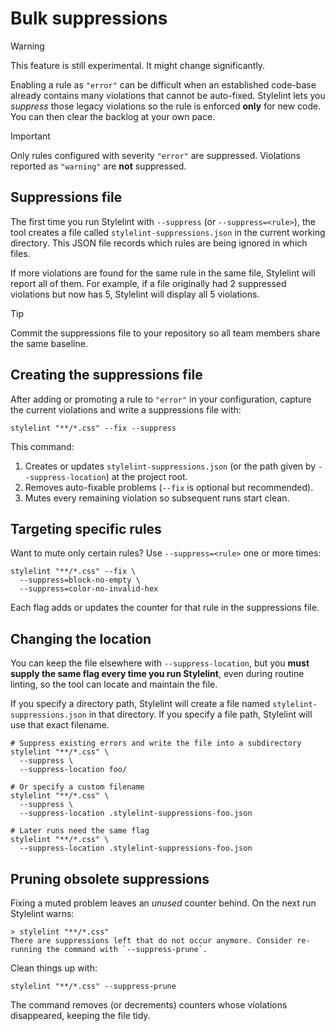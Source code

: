 # Bulk suppressions

> [!WARNING]
> This feature is still experimental. It might change significantly.

Enabling a rule as `"error"` can be difficult when an established code-base already contains many violations that cannot be auto-fixed.
Stylelint lets you _suppress_ those legacy violations so the rule is enforced **only** for new code. You can then clear the backlog at your own pace.

> [!IMPORTANT]
> Only rules configured with severity `"error"` are suppressed.
> Violations reported as `"warning"` are **not** suppressed.

## Suppressions file

The first time you run Stylelint with `--suppress` (or `--suppress=<rule>`), the tool creates a file called `stylelint-suppressions.json` in the current working directory.
This JSON file records which rules are being ignored in which files.

If more violations are found for the same rule in the same file, Stylelint will report all of them. For example, if a file originally had 2 suppressed violations but now has 5, Stylelint will display all 5 violations.

> [!TIP]
> Commit the suppressions file to your repository so all team members share the same baseline.

## Creating the suppressions file

After adding or promoting a rule to `"error"` in your configuration, capture the current violations and write a suppressions file with:

```shell
stylelint "**/*.css" --fix --suppress
```

This command:

1. Creates or updates `stylelint-suppressions.json` (or the path given by `--suppress-location`) at the project root.
2. Removes auto-fixable problems (`--fix` is optional but recommended).
3. Mutes every remaining violation so subsequent runs start clean.

## Targeting specific rules

Want to mute only certain rules? Use `--suppress=<rule>` one or more times:

```shell
stylelint "**/*.css" --fix \
  --suppress=block-no-empty \
  --suppress=color-no-invalid-hex
```

Each flag adds or updates the counter for that rule in the suppressions file.

## Changing the location

You can keep the file elsewhere with `--suppress-location`, but you **must supply the same flag every time you run Stylelint**, even during routine linting, so the tool can locate and maintain the file.

If you specify a directory path, Stylelint will create a file named `stylelint-suppressions.json` in that directory. If you specify a file path, Stylelint will use that exact filename.

```shell
# Suppress existing errors and write the file into a subdirectory
stylelint "**/*.css" \
  --suppress \
  --suppress-location foo/

# Or specify a custom filename
stylelint "**/*.css" \
  --suppress \
  --suppress-location .stylelint-suppressions-foo.json

# Later runs need the same flag
stylelint "**/*.css" \
  --suppress-location .stylelint-suppressions-foo.json
```

## Pruning obsolete suppressions

Fixing a muted problem leaves an _unused_ counter behind. On the next run Stylelint warns:

```shell
> stylelint "**/*.css"
There are suppressions left that do not occur anymore. Consider re-running the command with `--suppress-prune`.
```

Clean things up with:

```shell
stylelint "**/*.css" --suppress-prune
```

The command removes (or decrements) counters whose violations disappeared, keeping the file tidy.
